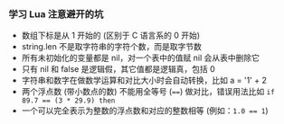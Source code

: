 ### 学习 Lua 注意避开的坑


- 数组下标是从 1 开始的 (区别于 C 语言系的 0 开始) 
- string\.len 不是取字符串的字符个数，而是取字节数
- 所有未初始化的变量都是 nil，对一个表中的值赋 nil 会从表中删除它
- 只有 nil 和 false 是逻辑假，其它值都是逻辑真，包括 0
- 字符串和数字在做数学运算和对比大小时会自动转换，比如 a = '1' \+ 2
- 两个浮点数 \(带小数点的数\) 不能用全等号 \(`==`\) 做对比，错误用法比如 `if 89.7 == (3 * 29.9) then`
- 一个可以完全表示为整数的浮点数和对应的整数相等  \(例如：`1.0 == 1`\)

